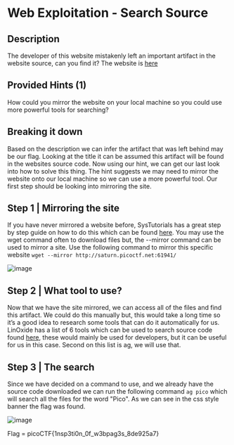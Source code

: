 # Web Exploitation - Search Source
## Description
The developer of this website mistakenly left an important artifact in the website source, can you find it? The website is [here](http://saturn.picoctf.net:61941/)

## Provided Hints (1)
How could you mirror the website on your local machine so you could use more powerful tools for searching?

## Breaking it down
Based on the description we can infer the artifact that was left behind may be our flag. Looking at the title it can be assumed this artifact will be found in the websites source code. Now using our hint, we can get our last look into how to solve this thing. The hint suggests we may need to mirror the website onto our local machine so we can use a more powerful tool. Our first step should be looking into mirroring the site.

## Step 1 | Mirroring the site
If you have never mirrored a website before, SysTutorials has a great step by step guide on how to do this which can be found [here](https://www.systutorials.com/how-to-mirror-a-website-using-wget-on-linux/). You may use the wget command often to download files but, the --mirror command can be used to mirror a site. Use the following command to mirror this specific website `wget --mirror http://saturn.picoctf.net:61941/`

![image](https://user-images.githubusercontent.com/95002315/162500463-c3103d10-d669-44d3-ae06-4b5a9b75ef57.png)

## Step 2 | What tool to use?
Now that we have the site mirrored, we can access all of the files and find this artifact. We could do this manually but, this would take a long time so it’s a good idea to research some tools that can do it automatically for us. LinOxide has a list of 6 tools which can be used to search source code found [here](https://linoxide.com/search-tools-developers-linux/), these would mainly be used for developers, but it can be useful for us in this case. Second on this list is ag, we will use that.

## Step 3 | The search
Since we have decided on a command to use, and we already have the source code downloaded we can run the following command `ag pico` which will search all the files for the word "Pico". As we can see in the css style banner the flag was found.

![image](https://user-images.githubusercontent.com/95002315/162500494-4e28b29d-7b0c-4fa2-8b64-5c2576eb7070.png)

Flag = picoCTF{1nsp3ti0n_0f_w3bpag3s_8de925a7}
